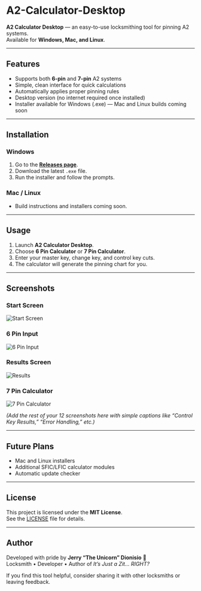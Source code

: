 # A2-Calculator-Desktop

**A2 Calculator Desktop** — an easy-to-use locksmithing tool for pinning A2 systems.  
Available for **Windows, Mac, and Linux**.

---

## Features
- Supports both **6-pin** and **7-pin** A2 systems  
- Simple, clean interface for quick calculations  
- Automatically applies proper pinning rules  
- Desktop version (no internet required once installed)  
- Installer available for Windows (.exe) — Mac and Linux builds coming soon  

---

## Installation

### Windows
1. Go to the **[Releases page](../../releases)**.  
2. Download the latest `.exe` file.  
3. Run the installer and follow the prompts.  

### Mac / Linux
- Build instructions and installers coming soon.

---

## Usage
1. Launch **A2 Calculator Desktop**.  
2. Choose **6 Pin Calculator** or **7 Pin Calculator**.  
3. Enter your master key, change key, and control key cuts.  
4. The calculator will generate the pinning chart for you.  

---

## Screenshots

### Start Screen
![Start Screen](screenshots/start.png)

### 6 Pin Input
![6 Pin Input](screenshots/6pin_input.png)

### Results Screen
![Results](screenshots/results.png)

### 7 Pin Calculator
![7 Pin Calculator](screenshots/7pin_input.png)

*(Add the rest of your 12 screenshots here with simple captions like “Control Key Results,” “Error Handling,” etc.)*

---

## Future Plans
- Mac and Linux installers  
- Additional SFIC/LFIC calculator modules  
- Automatic update checker  

---

## License
This project is licensed under the **MIT License**.  
See the [LICENSE](LICENSE) file for details.

---

## Author
Developed with pride by **Jerry “The Unicorn” Dionisio** 🦄  
Locksmith • Developer • Author of *It’s Just a Zit… RIGHT?*  

If you find this tool helpful, consider sharing it with other locksmiths or leaving feedback.  
